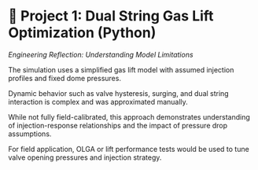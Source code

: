 # 🎯 Project 1: Dual String Gas Lift Optimization (Python)  

*Engineering Reflection: Understanding Model Limitations*

The simulation uses a simplified gas lift model with assumed injection profiles and fixed dome pressures.

Dynamic behavior such as valve hysteresis, surging, and dual string interaction is complex and was approximated manually.

While not fully field-calibrated, this approach demonstrates understanding of injection-response relationships and the impact of pressure drop assumptions.

For field application, OLGA or lift performance tests would be used to tune valve opening pressures and injection strategy.
